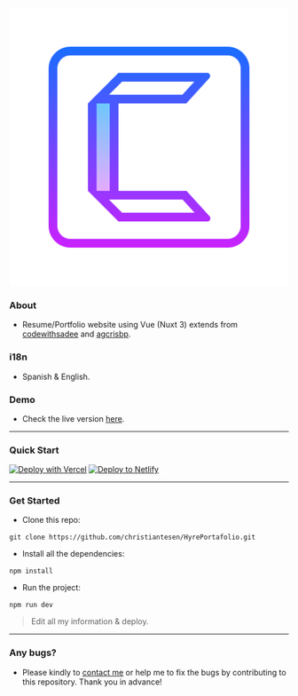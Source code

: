 <center><img src="/public/images/icon/android-chrome-512x512.png" align="center"/></center>

### About
- Resume/Portfolio website using Vue (Nuxt 3) extends from [codewithsadee](https://github.com/codewithsadee/vcard-personal-portfolio) and [agcrisbp](https://github.com/agcrisbp/ADResume).

### i18n
- Spanish & English.

### Demo
- Check the live version [here](https://hyre-portafolio.netlify.app/).

---

### Quick Start
[![Deploy with Vercel](https://vercel.com/button)](https://vercel.com/import/git?s=https://github.com/christiantesen/HyrePortafolio)
[![Deploy to Netlify](https://www.netlify.com/img/deploy/button.svg)](https://app.netlify.com/start/deploy?repository=https://github.com/christiantesen/HyrePortafolio)

---

### Get Started

- Clone this repo:
```
git clone https://github.com/christiantesen/HyrePortafolio.git
```

- Install all the dependencies:
```
npm install
```

- Run the project:
```
npm run dev
```

> Edit all my information & deploy.

---

### Any bugs?
- Please kindly to [contact me](https://github.com/christiantesen) or help me to fix the bugs by contributing to this repository. Thank you in advance!
